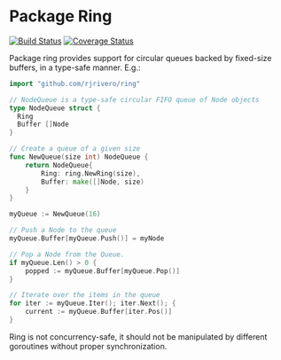 # Package Ring

[![Build Status](https://travis-ci.org/rjrivero/ring.svg?branch=master)](https://travis-ci.org/rjrivero/ring)
[![Coverage Status](https://coveralls.io/repos/github/rjrivero/ring/badge.svg?branch=master)](https://coveralls.io/github/rjrivero/ring?branch=master)

Package ring provides support for circular queues backed by fixed-size buffers, in a type-safe manner. E.g.:

```go
import "github.com/rjrivero/ring"

// NodeQueue is a type-safe circular FIFO queue of Node objects
type NodeQueue struct {
  Ring
  Buffer []Node
}

// Create a queue of a given size
func NewQueue(size int) NodeQueue {
    return NodeQueue{
        Ring: ring.NewRing(size),
        Buffer: make([]Node, size)
    }
}

myQueue := NewQueue(16)

// Push a Node to the queue
myQueue.Buffer[myQueue.Push()] = myNode

// Pop a Node from the Queue.
if myQueue.Len() > 0 {
    popped := myQueue.Buffer[myQueue.Pop()]
}

// Iterate over the items in the queue
for iter := myQueue.Iter(); iter.Next(); {
    current := myQueue.Buffer[iter.Pos()]
}
```

Ring is not concurrency-safe, it should not be manipulated by different goroutines without proper synchronization.

